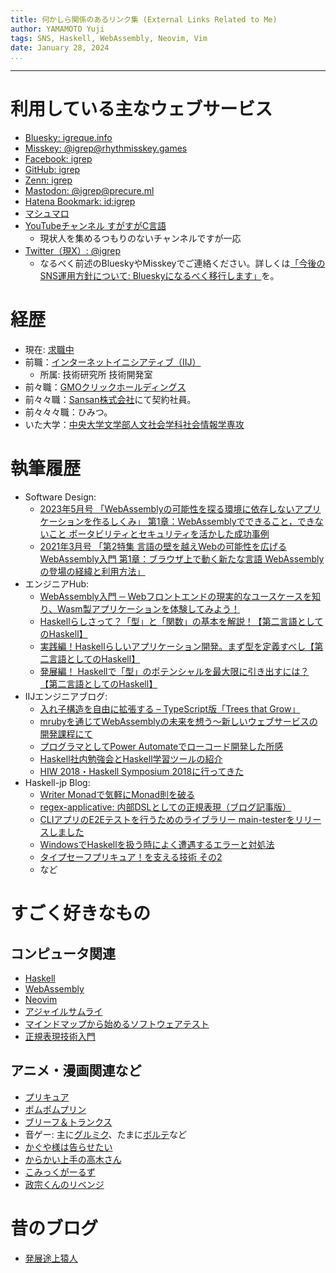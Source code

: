 ```yaml
---
title: 何かしら関係のあるリンク集 (External Links Related to Me)
author: YAMAMOTO Yuji
tags: SNS, Haskell, WebAssembly, Neovim, Vim
date: January 28, 2024
...
```

---

# 利用している主なウェブサービス

- [Bluesky: igreque.info](https://bsky.app/profile/igreque.info)
- [Misskey: \@igrep\@rhythmisskey.games](https://rhythmisskey.games/@igrep)
- [Facebook: igrep](https://www.facebook.com/igrep)
- [GitHub: igrep](https://github.com/igrep)
- [Zenn: igrep](https://zenn.dev/igrep)
- [Mastodon: \@igrep\@precure.ml](https://precure.ml/@igrep)
- [Hatena Bookmark: id:igrep](http://b.hatena.ne.jp/igrep/bookmark)
- [マシュマロ](https://marshmallow-qa.com/igrep)
- [YouTubeチャンネル すがすがC言語](https://www.youtube.com/channel/UCECj2wf_fmxcyiiPn0_pnsA)
    - 現状人を集めるつもりのないチャンネルですが一応
- [Twitter（現X）: \@igrep](https://twitter.com/igrep)
    - なるべく前述のBlueskyやMisskeyでご連絡ください。詳しくは[「今後のSNS運用方針について: Blueskyになるべく移行します」](/posts/2024/01-sns.html)を。

# 経歴

- 現在: [求職中](/posts/2024/04-iij-unknown.html)
- 前職：[インターネットイニシアティブ（IIJ）](https://www.iij.ad.jp/)
    - 所属: 技術研究所 技術開発室
- 前々職：[GMOクリックホールディングス](https://www.gmo-click.com/)
- 前々々職：[Sansan株式会社](http://www.sansan.com/)にて契約社員。
- 前々々々職：ひみつ。
- いた大学：[中央大学文学部人文社会学科社会情報学専攻](http://www.chuo-u.ac.jp/academics/faculties/letters/major/socio_info/)

# 執筆履歴

- Software Design:
    - [2023年5月号 「WebAssemblyの可能性を探る環境に依存しないアプリケーションを作るしくみ」 第1章：WebAssemblyでできること，できないこと ポータビリティとセキュリティを活かした成功事例](https://gihyo.jp/magazine/SD/archive/2023/202305)
    - [2021年3月号 「第2特集 言語の壁を越えWebの可能性を広げる WebAssembly入門 第1章：ブラウザ上で動く新たな言語 WebAssemblyの登場の経緯と利用方法」](https://gihyo.jp/magazine/SD/archive/2021/202103)
- エンジニアHub:
    - [WebAssembly入門 ─ Webフロントエンドの現実的なユースケースを知り、Wasm製アプリケーションを体験してみよう！](https://eh-career.com/engineerhub/entry/2022/07/04/093000)
    - [Haskellらしさって？「型」と「関数」の基本を解説！【第二言語としてのHaskell】](https://employment.en-japan.com/engineerhub/entry/2017/08/25/110000)
    - [実践編！Haskellらしいアプリケーション開発。まず型を定義すべし【第二言語としてのHaskell】](https://employment.en-japan.com/engineerhub/entry/2017/09/11/110000)
    - [発展編！ Haskellで「型」のポテンシャルを最大限に引き出すには？【第二言語としてのHaskell】](https://employment.en-japan.com/engineerhub/entry/2017/10/03/110000)
- IIJエンジニアブログ:
    - [入れ子構造を自由に拡張する – TypeScript版「Trees that Grow」](https://eng-blog.iij.ad.jp/archives/18900)
    - [mrubyを通じてWebAssemblyの未来を想う～新しいウェブサービスの開発課程にて](https://eng-blog.iij.ad.jp/archives/10875)
    - [プログラマとしてPower Automateでローコード開発した所感](https://eng-blog.iij.ad.jp/archives/6746)
    - [Haskell社内勉強会とHaskell学習ツールの紹介](https://eng-blog.iij.ad.jp/archives/3467)
    - [HIW 2018・Haskell Symposium 2018に行ってきた](https://eng-blog.iij.ad.jp/archives/2125)
- Haskell-jp Blog:
    - [Writer Monadで気軽にMonad則を破る](https://haskell.jp/blog/posts/2020/break-monad-law-with-writer.html)
    - [regex-applicative: 内部DSLとしての正規表現（ブログ記事版）](https://haskell.jp/blog/posts/2019/regex-applicative.html)
    - [CLIアプリのE2Eテストを行うためのライブラリー main-testerをリリースしました](https://haskell.jp/blog/posts/2018/main-tester.html)
    - [WindowsでHaskellを扱う時によく遭遇するエラーと対処法](https://haskell.jp/blog/posts/2017/windows-gotchas.html)
    - [タイプセーフプリキュア！を支える技術 その2](https://haskell.jp/blog/posts/2017/typesafe-precure2.html)
    - など


# すごく好きなもの

## コンピュータ関連

- [Haskell](http://www.haskell.org/haskellwiki/Haskell)
- [WebAssembly](https://webassembly.org/)
- [Neovim](https://neovim.io/)
- [アジャイルサムライ](https://shop.ohmsha.co.jp/shopdetail/000000001901/)
- [マインドマップから始めるソフトウェアテスト](https://gihyo.jp/book/2019/978-4-297-10506-8)
- [正規表現技術入門](https://gihyo.jp/book/2015/978-4-7741-7270-5)

## アニメ・漫画関連など

- [プリキュア](http://www.toei-anim.co.jp/tv/precure/)
- [ポムポムプリン](http://www.sanrio.co.jp/character/pompompurin/)
- [ブリーフ＆トランクス](http://briefandtrunks.com/)
- 音ゲー: 主に[グルミク](https://d4dj.bushimo.jp/)、たまに[ボルテ](https://p.eagate.573.jp/game/sdvx/vi/)など
- [かぐや様は告らせたい](https://amzn.to/3hWnrbx)
- [からかい上手の高木さん](https://amzn.to/3e4SSzg)
- [こみっくがーるず](https://amzn.to/3AY8AGr)
- [政宗くんのリベンジ](https://amzn.to/3yO5AdL)

# 昔のブログ

- [発展途上猿人](http://blog.livedoor.jp/igrep/)
